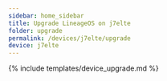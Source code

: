 ```yaml
---
sidebar: home_sidebar
title: Upgrade LineageOS on j7elte
folder: upgrade
permalink: /devices/j7elte/upgrade
device: j7elte
---
```

{% include templates/device_upgrade.md %}
